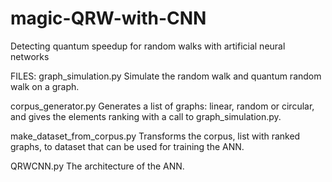 # magic-QRW-with-CNN
Detecting quantum speedup for random walks with artificial neural networks

FILES:
graph_simulation.py
Simulate the random walk and quantum random walk on a graph.

corpus_generator.py
Generates a list of graphs: linear, random or circular, and gives the elements ranking with a call to graph_simulation.py.

make_dataset_from_corpus.py
Transforms the corpus, list with ranked graphs, to dataset that can be used for training the ANN.

QRWCNN.py
The architecture of the ANN.
